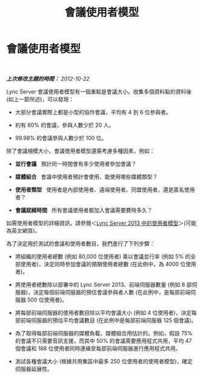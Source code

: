 ﻿---
title: 會議使用者模型
TOCTitle: 會議使用者模型
ms:assetid: ba4bbba9-f2e3-4cab-8eba-b51f12133cab
ms:mtpsurl: https://technet.microsoft.com/zh-tw/library/JJ205199(v=OCS.15)
ms:contentKeyID: 49292126
ms.date: 08/24/2015
mtps_version: v=OCS.15
ms.translationtype: HT
---

# 會議使用者模型

 

_**上次修改主題的時間：** 2012-10-22_

Lync Server 會議使用者模型有一個重點是會議大小。收集多個資料點的資料後 (如上一節所述)，可以發現：

  - 大部分會議實際上都是小型的協作會議，平均有 4 到 6 位參與者。

  - 約有 80% 的會議，參與人數少於 20 人。

  - 99.98% 的會議參與人數少於 100 位。

除了會議規模大小，會議使用者模型還需考慮多種因素，例如：

  - **並行會議**   預計同一時間會有多少使用者參加會議？

  - **媒體組合**   會議中使用者預計會使用、能使用哪些媒體類型？

  - **使用者類型**   使用者是內部使用者、遠端使用者、同盟使用者，還是匿名使用者？

  - **會議就緒時間**   所有會議使用者都加入會議需要費時多久？

如需使用者模型的詳細資訊，請參閱＜[Lync Server 2013 中的使用者模型](lync-server-2013-user-models.md)＞(可能為英文網頁)。

為了決定用於測試的會議和使用者數目，我們進行了下列步驟：

  - 將組織的使用者總數 (例如 80,000 位使用者) 乘以會議並行率 (例如 5% 的全部使用者)，決定同時參加會議的預期使用者總數 (在此例中，為 4000 位使用者)。

  - 將使用者總數除以部署中的 Lync Server 2013、前端伺服器數量 (例如 8 部伺服器)，決定每個前端伺服器的預估會議參與者人數 (在此例中，是每部前端伺服器 500 位使用者)。

  - 將每部前端伺服器的使用者數目除以平均會議大小 (例如 4 位使用者)，決定每部前端伺服器的預估平均會議數目 (在此例中是每部前端伺服器 125 個會議)。

  - 為了取得每部前端伺服器的媒體負載，媒體組合用估計的。例如，假設 75% 的會議不只需要音訊支援，而其中 50% 的會議需要應用程式共用，平均 47 個會議和 188 位使用者同時連線至每部前端伺服器進行應用程式共用。

  - 測試各種會議大小 (根據共用集區中最多 250 位使用者的使用者模型)，確定伺服器延展性。

